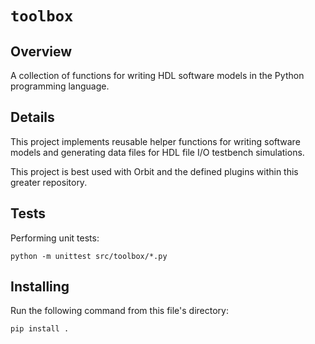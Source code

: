 # `toolbox`

## Overview
A collection of functions for writing HDL software models in the Python programming language.

## Details

This project implements reusable helper functions for writing software models and generating data files for HDL file I/O testbench simulations. 

This project is best used with Orbit and the defined plugins within this greater repository.

## Tests

Performing unit tests:

```
python -m unittest src/toolbox/*.py
```

## Installing

Run the following command from this file's directory:

```
pip install .
```
